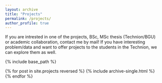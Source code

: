 ```yaml
---
layout: archive
title: "Projects"
permalink: /projects/
author_profile: true
---
```


If you are intrested in one of the projects, BSc, MSc thesis (Technion/BGU) or academic collaboration, contact me by mail!
If you have interesting problem/data and want to offer projects to the students in the Technion, we can explore them as well.


{% include base_path %}

{% for post in site.projects reversed %}
  {% include archive-single.html %}
{% endfor %}
